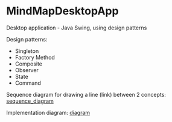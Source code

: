 # MindMapDesktopApp

Desktop application - Java Swing, using design patterns 

Design patterns:
- Singleton
- Factory Method
- Composite
- Observer
- State
- Command

Sequence diagram for drawing a line (link) between 2 concepts:
[sequence_diagram](https://user-images.githubusercontent.com/114228488/235297731-b085a412-b937-4fc4-b69a-28ab27d458bb.jpg)

Implementation diagram:
[diagram](https://user-images.githubusercontent.com/114228488/235297898-c41c1999-e01e-4b4e-bd6c-f6938d4ec3bc.jpg)
